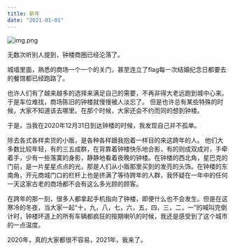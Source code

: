 ```yaml
---
title: 新年
date: "2021-01-01"
---
```


![img.png](img.png)

无数次听别人提到，钟楼商圈已经沦落了。

城墙里面，熟悉的商场一个一个的关门，甚至连立了flag每一次结婚纪念日都要去的餐馆都已经跑路了。

也许人们有了越来越多的选择来满足自己的需要，不再非得大老远跑到城中心来。于是车位难找，商场陈旧的钟楼就慢慢被人淡忘了。
但是也许总有某些特殊的时候，大家不知道该去哪里。在那个时候，大家还会不约而同的想到钟楼。

于是，当我在2020年12月31日到达钟楼的时候，我发现自己并不孤单。

除去各式各样卖货的小贩，是各种各样跟我抱着一样目的来这跨年的人。
他们大多数比较年轻，有的三五成群，在背靠着钟楼快乐地合影，有的则成双成对，手牵着手，少有一些落寞的身影，静静地看着夜晚的钟楼。在钟楼的西北角，星巴克的门前，是一片星星点点的光，那是人们从小贩那里买到的发亮的头饰。在钟楼的东南角，开元商城门口的栏杆上也是挤满了等待跨年的人群，我怀疑在一年中的任何一天这家古老的商场都不会有这么多光顾的顾客。

在跨年的那一刻，很多人都拿起手机指向了钟楼，即便什么也不会发生。但是在这寒冷的冬夜，当大家一起“十，九，八，七，六，五，四，三，二，一”的喊叫完倒计时，钟楼环道上的所有车辆都疯狂的按期喇叭的时候，我还是感受到了这个城市的一点温度。

2020年，真的大家都很不容易，2021年，我来了。
